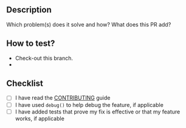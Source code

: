 ## Description

Which problem(s) does it solve and how? What does this PR add?

<!-- https://help.github.com/en/articles/closing-issues-using-keywords -->
<!-- Uncomment line below if it closes or relates to an opened issue -->
<!-- Closes #XXX -->

## How to test?

- Check-out this branch.
-

## Checklist

- [ ] I have read the [CONTRIBUTING](https://github.com/vickev/howdypix/blob/master/.github/CONTRIBUTING.md) guide
- [ ] I have used `debug()` to help debug the feature, if applicable
- [ ] I have added tests that prove my fix is effective or that my feature works, if applicable

